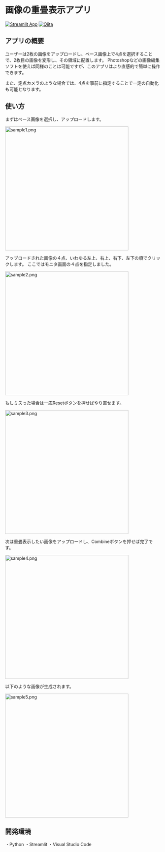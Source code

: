 # 画像の重畳表示アプリ

[![Streamlit App](https://static.streamlit.io/badges/streamlit_badge_black_white.svg)](https://app-image-overlap-8nawuvdelmjb5xfgk9z7bj.streamlit.app/)   [![Qiita](https://img.shields.io/badge/note-Qiita-64C914.svg?style=flat-square)](https://qiita.com/yorul/items/d1b0a6a774499ced21ef)

## アプリの概要
ユーザーは2枚の画像をアップロードし、ベース画像上で4点を選択することで、2枚目の画像を変形し、その領域に配置します。
Photoshopなどの画像編集ソフトを使えば同様のことは可能ですが、このアプリはより直感的で簡単に操作できます。

また、定点カメラのような場合では、4点を事前に指定することで一定の自動化も可能となります。


## 使い方

まずはベース画像を選択し、アップロードします。

<img width="400" alt="sample1.png" src="https://qiita-image-store.s3.ap-northeast-1.amazonaws.com/0/3501427/8f862138-969e-3f8b-6b5c-a091393074fd.png">

アップロードされた画像の４点、いわゆる左上、右上、右下、左下の順でクリックします。
ここではモニタ画面の４点を指定しました。

<img width="400" alt="sample2.png" src="https://qiita-image-store.s3.ap-northeast-1.amazonaws.com/0/3501427/447b2f99-b53c-cc8e-1451-8d21f3b43a75.png">

もしミスった場合は一応Resetボタンを押せばやり直せます。

<img width="400" alt="sample3.png" src="https://qiita-image-store.s3.ap-northeast-1.amazonaws.com/0/3501427/ec65a758-e5e0-8551-2518-11201c6683be.png">

次は重畳表示したい画像をアップロードし、Combineボタンを押せば完了です。

<img width="400" alt="sample4.png" src="https://qiita-image-store.s3.ap-northeast-1.amazonaws.com/0/3501427/32d490bf-9543-e673-81ec-ed0b7818ce42.png">

以下のような画像が生成されます。

<img width="400" alt="sample5.png" src="https://qiita-image-store.s3.ap-northeast-1.amazonaws.com/0/3501427/32fca43d-9a33-6740-053d-c3af60bfe3c2.png">

## 開発環境
・Python
・Streamlit
・Visual Studio Code


